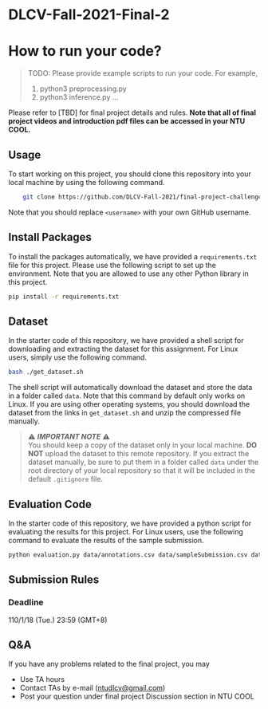 # DLCV-Fall-2021-Final-2

# How to run your code?
> TODO: Please provide example scripts to run your code. For example, 
> 1. python3 preprocessing.py <Path to data>
> 2. python3 inference.py <Path to the output csv file>
> ...

Please refer to [TBD] for final project details and rules. **Note that all of final project videos and introduction pdf files can be accessed in your NTU COOL.**

## Usage
To start working on this project, you should clone this repository into your local machine by using the following command.
```bash
    git clone https://github.com/DLCV-Fall-2021/final-project-challenge-2-<username>.git
```
Note that you should replace `<username>` with your own GitHub username.

## Install Packages
To install the packages automatically, we have provided a `requirements.txt` file for this project. Please use the following script to set up the environment. Note that you are allowed to use any other Python library in this project.
```bash
pip install -r requirements.txt
```

## Dataset
In the starter code of this repository, we have provided a shell script for downloading and extracting the dataset for this assignment. For Linux users, simply use the following command.
```bash
bash ./get_dataset.sh
```
The shell script will automatically download the dataset and store the data in a folder called `data`. Note that this command by default only works on Linux. If you are using other operating systems, you should download the dataset from the links in `get_dataset.sh` and unzip the compressed file manually.

> ⚠️ ***IMPORTANT NOTE*** ⚠️  
> You should keep a copy of the dataset only in your local machine. **DO NOT** upload the dataset to this remote repository. If you extract the dataset manually, be sure to put them in a folder called `data` under the root directory of your local repository so that it will be included in the default `.gitignore` file.

## Evaluation Code
In the starter code of this repository, we have provided a python script for evaluating the results for this project. For Linux users, use the following command to evaluate the results of the sample submission.
```bash
python evaluation.py data/annotations.csv data/sampleSubmission.csv data/sample_seriesuids.csv
```

## Submission Rules
### Deadline
110/1/18 (Tue.) 23:59 (GMT+8)

## Q&A
If you have any problems related to the final project, you may
- Use TA hours
- Contact TAs by e-mail ([ntudlcv@gmail.com](mailto:ntudlcv@gmail.com))
- Post your question under final project Discussion section in NTU COOL
